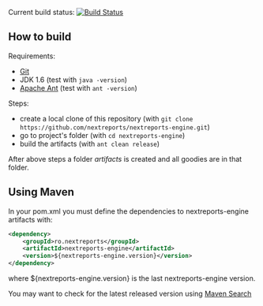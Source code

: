 <!-- I cannot use jdk 1.6 in buildhive
Current build status: [![Build Status](https://buildhive.cloudbees.com/job/nextreports/job/nextreports-engine/badge/icon)](https://buildhive.cloudbees.com/job/nextreports/job/nextreports-engine/)
-->
Current build status: [![Build Status](https://travis-ci.org/nextreports/nextreports-engine.png?branch=master)](https://travis-ci.org/nextreports/nextreports-engine)

How to build
-------------------
Requirements: 
- [Git](http://git-scm.com/) 
- JDK 1.6 (test with `java -version`)
- [Apache Ant](http://ant.apache.org/) (test with `ant -version`)

Steps:
- create a local clone of this repository (with `git clone https://github.com/nextreports/nextreports-engine.git`)
- go to project's folder (with `cd nextreports-engine`) 
- build the artifacts (with `ant clean release`)

After above steps a folder _artifacts_ is created and all goodies are in that folder.

Using Maven
-------------------
In your pom.xml you must define the dependencies to nextreports-engine artifacts with:

```xml
<dependency>
    <groupId>ro.nextreports</groupId>
    <artifactId>nextreports-engine</artifactId>
    <version>${nextreports-engine.version}</version>
</dependency>    
```

where ${nextreports-engine.version} is the last nextreports-engine version.

You may want to check for the latest released version using [Maven Search](http://search.maven.org/#search%7Cga%7C1%7Cnextreports-engine)

